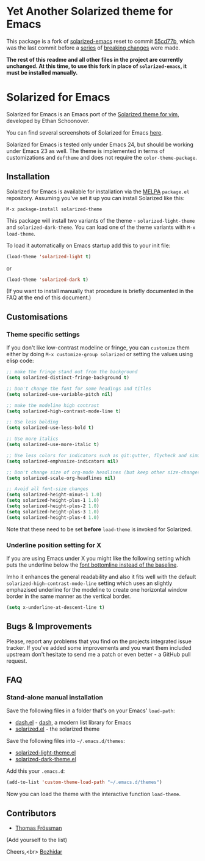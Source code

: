 <!-- [![License GPL 3][badge-license]](http://www.gnu.org/licenses/gpl-3.0.txt) -->
<!-- [![MELPA](http://melpa.org/packages/solarized-theme-badge.svg)](http://melpa.org/#/solarized-theme) -->
<!-- [![MELPA Stable](http://stable.melpa.org/packages/solarized-theme-badge.svg)](http://stable.melpa.org/#/solarized-theme) -->
<!-- [![Join the chat at https://gitter.im/bbatsov/solarized-emacs](https://badges.gitter.im/Join%20Chat.svg)](https://gitter.im/bbatsov/solarized-emacs?utm_source=badge&utm_medium=badge&utm_campaign=pr-badge&utm_content=badge) -->

# Yet Another Solarized theme for Emacs

This package is a fork of [solarized-emacs](https://github.com/bbatsov/solarized-emacs) reset to commit [55cd77b](https://github.com/bbatsov/solarized-emacs/commit/55cd77b61b6968048c61e13358ba487d217f24c0), which was the last commit before a [series](https://github.com/bbatsov/solarized-emacs/pull/330) of [breaking changes](https://github.com/bbatsov/solarized-emacs/issues/354) were made.

**The rest of this readme and all other files in the project are currently unchanged.  At this time, to use this fork in place of `solarized-emacs`, it must be installed manually.**

# Solarized for Emacs

Solarized for Emacs is an Emacs port of the [Solarized theme for vim](http://ethanschoonover.com/solarized),
developed by Ethan Schoonover.

You can find several screenshots of Solarized for Emacs [here](https://emacsthemes.com/themes/solarized-themes.html).

Solarized for Emacs is tested only under Emacs 24, but should be
working under Emacs 23 as well. The theme is implemented in terms of
customizations and `deftheme` and does not require the
`color-theme-package`.

## Installation

Solarized for Emacs is available for installation via the
[MELPA](http://melpa.org)  `package.el`
repository. Assuming you've set it up you can install Solarized like this:

`M-x package-install solarized-theme`

This package will install two variants of the theme - `solarized-light-theme`
and `solarized-dark-theme`. You can load one of the theme variants with `M-x
load-theme`.

To load it automatically on Emacs startup add this to your init file:

```el
(load-theme 'solarized-light t)
```

or

```el
(load-theme 'solarized-dark t)
```

(If you want to install manually that procedure is briefly documented in the
FAQ at the end of this document.)

## Customisations

### Theme specific settings

If you don't like low-contrast modeline or fringe, you can `customize` them
either by doing `M-x customize-group solarized` or setting the values using
elisp code:

```el
;; make the fringe stand out from the background
(setq solarized-distinct-fringe-background t)

;; Don't change the font for some headings and titles
(setq solarized-use-variable-pitch nil)

;; make the modeline high contrast
(setq solarized-high-contrast-mode-line t)

;; Use less bolding
(setq solarized-use-less-bold t)

;; Use more italics
(setq solarized-use-more-italic t)

;; Use less colors for indicators such as git:gutter, flycheck and similar
(setq solarized-emphasize-indicators nil)

;; Don't change size of org-mode headlines (but keep other size-changes)
(setq solarized-scale-org-headlines nil)

;; Avoid all font-size changes
(setq solarized-height-minus-1 1.0)
(setq solarized-height-plus-1 1.0)
(setq solarized-height-plus-2 1.0)
(setq solarized-height-plus-3 1.0)
(setq solarized-height-plus-4 1.0)

```

Note that these need to be set **before** `load-theme` is invoked for Solarized.

### Underline position setting for X

If you are using Emacs under X you might like the following setting which puts
the underline below the
[font bottomline instead of the baseline](https://publib.boulder.ibm.com/infocenter/pseries/v5r3/topic/com.ibm.aix.graPHIGS/doc/phigstrf/figures/afma5rbd.jpg).

Imho it enhances the general readability and also it fits well with the default
`solarized-high-contrast-mode-line` setting which uses an slightly emphazised
underline for the modeline to create one horizontal window border in the same
manner as the vertical border.

```el
(setq x-underline-at-descent-line t)
```

## Bugs & Improvements

Please, report any problems that you find on the projects integrated
issue tracker. If you've added some improvements and you want them
included upstream don't hesitate to send me a patch or even better - a
GitHub pull request.

## FAQ

### Stand-alone manual installation

Save the following files in a folder that's on your Emacs' `load-path`:

* [dash.el](https://raw.githubusercontent.com/magnars/dash.el/master/dash.el) - [dash](https://github.com/magnars/dash.el), a modern list library for Emacs
* [solarized.el](https://raw.githubusercontent.com/bbatsov/solarized-emacs/master/solarized.el) - the solarized theme

Save the following files into `~/.emacs.d/themes`:

* [solarized-light-theme.el](https://raw.githubusercontent.com/bbatsov/solarized-emacs/master/solarized-light-theme.el)
* [solarized-dark-theme.el](https://raw.githubusercontent.com/bbatsov/solarized-emacs/master/solarized-dark-theme.el)

Add this your `.emacs.d`:

```el
(add-to-list 'custom-theme-load-path "~/.emacs.d/themes")
```

Now you can load the theme with the interactive function `load-theme`.

## Contributors

- [Thomas Frössman](http://t.jossystem.se)

(Add yourself to the list)

Cheers,<br\>
[Bozhidar](http://twitter.com/bbatsov)

[badge-license]: https://img.shields.io/badge/license-GPL_3-green.svg
